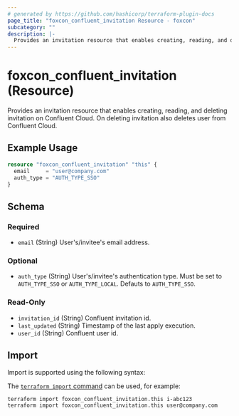 ```yaml
---
# generated by https://github.com/hashicorp/terraform-plugin-docs
page_title: "foxcon_confluent_invitation Resource - foxcon"
subcategory: ""
description: |-
  Provides an invitation resource that enables creating, reading, and deleting invitation on Confluent Cloud. On deleting invitation also deletes user from Confluent Cloud.
---
```


# foxcon_confluent_invitation (Resource)

Provides an invitation resource that enables creating, reading, and deleting invitation on Confluent Cloud. On deleting invitation also deletes user from Confluent Cloud.

## Example Usage

```terraform
resource "foxcon_confluent_invitation" "this" {
  email     = "user@company.com"
  auth_type = "AUTH_TYPE_SSO"
}
```

<!-- schema generated by tfplugindocs -->
## Schema

### Required

- `email` (String) User's/invitee's email address.

### Optional

- `auth_type` (String) User's/invitee's authentication type. Must be set to `AUTH_TYPE_SSO` or `AUTH_TYPE_LOCAL`. Defauts to `AUTH_TYPE_SSO`.

### Read-Only

- `invitation_id` (String) Confluent invitation id.
- `last_updated` (String) Timestamp of the last apply execution.
- `user_id` (String) Confluent user id.

## Import

Import is supported using the following syntax:

The [`terraform import` command](https://developer.hashicorp.com/terraform/cli/commands/import) can be used, for example:

```shell
terraform import foxcon_confluent_invitation.this i-abc123
terraform import foxcon_confluent_invitation.this user@company.com
```
